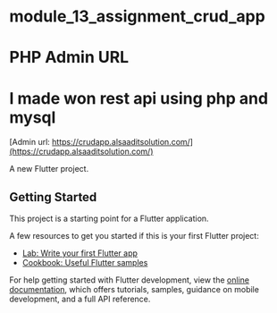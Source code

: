 # module_13_assignment_crud_app
# PHP Admin URL
# I made won rest api using php and mysql
[Admin url: https://crudapp.alsaaditsolution.com/](https://crudapp.alsaaditsolution.com/)

A new Flutter project.

## Getting Started

This project is a starting point for a Flutter application.

A few resources to get you started if this is your first Flutter project:

- [Lab: Write your first Flutter app](https://docs.flutter.dev/get-started/codelab)
- [Cookbook: Useful Flutter samples](https://docs.flutter.dev/cookbook)

For help getting started with Flutter development, view the
[online documentation](https://docs.flutter.dev/), which offers tutorials,
samples, guidance on mobile development, and a full API reference.
